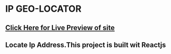 # IP GEO-LOCATOR
## [Click Here for Live Preview of site](iplocator.netlify.app)
## Locate Ip Address.This project is built wit Reactjs 

